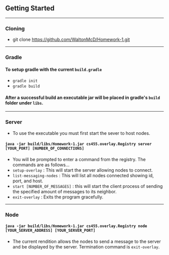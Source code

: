 ## Getting Started
___
### Cloning
- git clone https://github.com/WaltonMcD/Homework-1.git
___
### Gradle
#### To setup gradle with the current `build.gradle`
- `gradle init`
- `gradle build`

#### After a successful build an executable jar will be placed in gradle's `build` folder under `libs`.
___
### Server
- To use the executable you must first start the sever to host nodes.
#### `java -jar build/libs/Homework-1.jar cs455.overlay.Registry server [YOUR_PORT] [NUMBER_OF_CONNECTIONS]`
- You will be prompted to enter a command from the registry. The commands are as follows...
- `setup-overlay` : This will start the server allowing nodes to connect.
- `list-messaging-nodes` : This will list all nodes connected showing id, port, and host.
- `start [NUMBER_OF_MESSAGES]` : this will start the client process of sending the specified amount of messages to its neighbor.
- `exit-overlay` : Exits the program gracefully.
___
### Node
#### `java -jar build/libs/Homework-1.jar cs455.overlay.Registry node [YOUR_SERVER_ADDRESS] [YOUR_SERVER_PORT]`
- The current rendition allows the nodes to send a message to the server and be displayed by the server. Termination command is `exit-overlay`.
